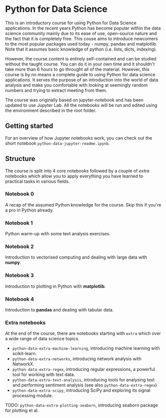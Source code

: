 # Python for Data Science
This is an introductory course for using Python for Data Science applications. In the recent years Python has become popular within the data science community mainly due to its ease of use, open-source nature and the fact that it is completely free. This couse aims to introduce newcomers to the most popular packages used today - numpy, pandas and matplotlib. Note that it assumes basic knowledge of python (i.e. lists, dicts, indexing).


However, the course content is entirely self-contained and can be studied without the taught course. You can do it in your own time and it shouldn't take more than 6 hours to go throught all of the material. However, this course is by no means a complete guide to using Python for data science applications. It serves the purpose of an introduction into the world of data analysis and make you comfortable with looking at seemingly random numbers and trying to extract meeting from them.

The course was originally based on jupyter-notebook and has been updated to use Jupyter Lab. All the notebooks will be run and edited using the environment described in the root folder. 

## Getting started
For an overview of how Jupyter notebooks work, you can check out the short notebook `python-data-jupyter-readme.ipynb`.

## Structure
The course is split into 4 core notebooks followed by a couple of *extra* notebooks which allow you to apply everything you have learned to practical tasks in various fields.

### Notebook 0
A recap of the assumed Python knowledge for the course. Skip this if you're a pro in Python already.

### Notebook 1
Python warm-up with some text analysis exercises.

### Notebook 2
Introduction to vectorised computing and dealing with large data with **numpy**.

### Notebook 3
Introduction to plotting in Python with **matplotlib**.

### Notebook 4
Introduction to **pandas** and dealing with tabular data.

### Extra notebooks
At the end of the course, there are notebooks starting with `extra` which over a wide range of data science topics.
- `python-data-extra-machine-learning`, introducing machine learning with scikit-learn.
- `python-data-extra-networks`, introducing network analysis with NetworkX.
- `python-data-extra-regex`, introducing regular expressions, a powerful tool for working with text data.
- `python-data-extra-text-analysis`, introducing tools for analysing text and performing sentiment analysis (see also `python-data-extra-regex`)
- `python-data-extra-scipy`, introducing SciPy and exploring its signal processing module.


TODO: `python-data-extra-plotting-seaborn`, introducing seaborn package for plotting et al.
